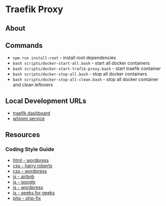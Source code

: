 # Traefik Proxy

## About

## Commands

- `npm run install:root` - install root dependencies
- `bash scripts/docker-start-all.bash` - start all docker containers
- `bash scripts/docker-start-trafik-proxy.bash` - start traefik container
- `bash scripts/docker-stop-all.bash` - stop all docker containers
- `bash scripts/docker-stop-all-clean.bash` - stop all docker container and clean leftovers

## Local Development URLs

- [traefik dashboard](http://localhost:8080/dashboard)
- [whiomi service](https://whoami-service-tpl-traefik-proxy.localhost/)

## Resources

### Coding Style Guide

- [html - wordpress](https://developer.wordpress.org/coding-standards/wordpress-coding-standards/html/)
- [css - harry roberts](https://cssguidelin.es/)
- [css - wordpress](https://developer.wordpress.org/coding-standards/wordpress-coding-standards/css/)
- [js - airbnb](https://github.com/airbnb/javascript)
- [js - google](https://google.github.io/styleguide/jsguide.html)
- [js - wordpress](https://developer.wordpress.org/coding-standards/wordpress-coding-standards/javascript/)
- [js - geeks for geeks](https://www.geeksforgeeks.org/javascript-style-guide-and-coding-conventions/)
- [php - php-fix](https://www.php-fig.org/psr/)
